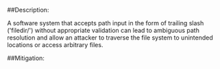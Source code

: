 ##Description:

A software system that accepts path input in the form of trailing slash ('filedir/') without appropriate validation can lead to ambiguous path resolution and allow an attacker to traverse the file system to unintended locations or access arbitrary files.



##Mitigation:
